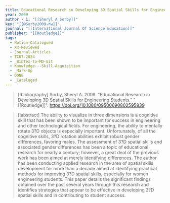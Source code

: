 ```yaml
---
title: Educational Research in Developing 3D Spatial Skills for Engineering Students
year: 2009
author - 1: "[[Sheryl A Sorby]]"
key: "[[@Sorby2009-nw]]"
journal: "[[International Journal Of Science Education]]"
publisher: "[[Routledge]]"
tags:
  - Notion-Catalogued
  - XR-Reviewed
  - Journal-Articles
  - TCOT-2024
  - _BibTex-to-MD-Git
  - Knowledge---Skill-Acquisition
  - _Mark-Up
  - DONE
  - _Cataloged
---
```


> [!bibliography]
> Sorby, Sheryl A. 2009. “Educational Research in Developing 3D Spatial Skills for Engineering Students.” "[[Routledge]]". https://doi.org/10.1080/09500690802595839

> [!abstract]
> The ability to visualize in three dimensions is a cognitive skill that has been shown to be important for success in engineering and other technological fields. For engineering, the ability to mentally rotate 3?D objects is especially important. Unfortunately, of all the cognitive skills, 3?D rotation abilities exhibit robust gender differences, favoring males. The assessment of 3?D spatial skills and associated gender differences has been a topic of educational research for nearly a century; however, a great deal of the previous work has been aimed at merely identifying differences. The author has been conducting applied research in the area of spatial skills development for more than a decade aimed at identifying practical methods for improving 3?D spatial skills, especially for women engineering students. This paper details the significant findings obtained over the past several years through this research and identifies strategies that appear to be effective in developing 3?D spatial skills and in contributing to student success.